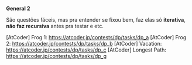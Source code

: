 **General 2**

São questões fáceis, mas pra entender se fixou bem, faz elas só **iterativa**, **não faz recursiva** antes pra testar e etc.

[AtCoder] Frog 1: https://atcoder.jp/contests/dp/tasks/dp_a
[AtCoder] Frog 2: https://atcoder.jp/contests/dp/tasks/dp_b
[AtCoder] Vacation: https://atcoder.jp/contests/dp/tasks/dp_c
[AtCoder] Longest Path: https://atcoder.jp/contests/dp/tasks/dp_g
